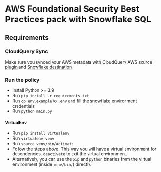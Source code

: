 # AWS Foundational Security Best Practices pack with Snowflake SQL

## Requirements

### CloudQuery Sync

Make sure you synced your AWS metadata with CloudQuery [AWS source plugin](https://www.cloudquery.io/docs/plugins/sources/overview) and [Snowflake destination](https://www.cloudquery.io/docs/plugins/destinations/snowflake/overview).

### Run the policy

- Install Python >= 3.9
- Run `pip install -r requirements.txt`
- Run `cp env.example` to `.env` and fill the snowflake environment credentials
- Run `python main.py`

#### VirtualEnv

- Run `pip install virtualenv`
- Run `virtualenv venv`
- Run `source venv/bin/activate`
- Follow the steps above. This way you will have a virtual environment for dependencies. `deactivate` to exit the virtual environment.
- Alternatively, you can use the `pip` and `python` binaries from the virtual environment (inside `venv/bin/`) directly.
